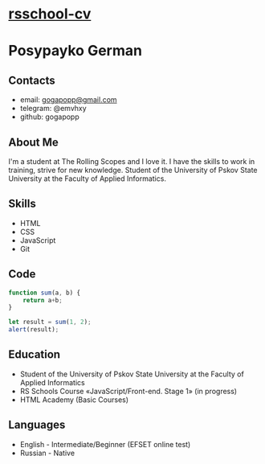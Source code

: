 # [**rsschool-cv**](https://gogapopp.github.io/rsschool-cv/cv)

# Posypayko German

## Contacts

- email: gogapopp@gmail.com
- telegram: @emvhxy
- github: gogapopp

## About Me 

I'm a student at The Rolling Scopes and I love it. I have the skills to work in training, strive for new knowledge. Student of the University of Pskov State University at the Faculty of Applied Informatics.

## Skills

- HTML
- CSS
- JavaScript
- Git

## Code

```javascript
function sum(a, b) {
    return a+b;
}

let result = sum(1, 2);
alert(result);
```

## Education

- Student of the University of Pskov State University at the Faculty of Applied Informatics
- RS Schools Course «JavaScript/Front-end. Stage 1» (in progress)
- HTML Academy (Basic Courses)

## Languages

- English - Intermediate/Beginner (EFSET online test)
- Russian - Native